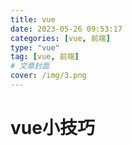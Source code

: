 ```yaml
---
title: vue
date: 2023-05-26 09:53:17
categories: [vue, 前端]
type: "vue"
tag: [vue, 前端]
# 文章封面
cover: /img/3.png
---
```


# vue小技巧
